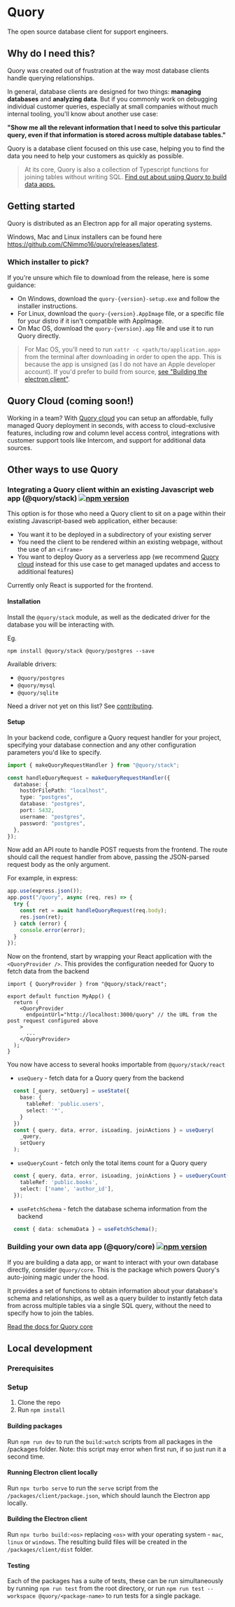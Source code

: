 # Quory

The open source database client for support engineers.

## Why do I need this?

Quory was created out of frustration at the way most database clients handle querying relationships.

In general, database clients are designed for two things: **managing databases** and **analyzing data**. But if you commonly work on debugging individual customer queries, especially at small companies without much internal tooling, you'll know about another use case:

**"Show me all the relevant information that I need to solve this particular query, even if that information is stored across multiple database tables."**

Quory is a database client focused on this use case, helping you to find the data you need to help your customers as quickly as possible.

> At its core, Quory is also a collection of Typescript functions for joining tables without writing SQL. [Find out about using Quory to build data apps.](#building-your-own-data-app-quorycore-)

## Getting started

Quory is distributed as an Electron app for all major operating systems.

Windows, Mac and Linux installers can be found here https://github.com/CNimmo16/quory/releases/latest.

### Which installer to pick?

If you're unsure which file to download from the release, here is some guidance:

- On Windows, download the `quory-{version}-setup.exe` and follow the installer instructions.
- For Linux, download the `quory-{version}.AppImage` file, or a specific file for your distro if it isn't compatible with AppImage.
- On Mac OS, download the `quory-{version}.app` file and use it to run Quory directly.
> For Mac OS, you'll need to run `xattr -c <path/to/application.app>` from the terminal after downloading in order to open the app. This is because the app is unsigned (as I do not have an Apple developer account). If you'd prefer to build from source, [see "Building the electron client"](#building-the-electron-client).

## Quory Cloud (coming soon!)

Working in a team? With [Quory cloud](TODO) you can setup an affordable, fully managed Quory deployment in seconds, with access to cloud-exclusive features, including row and column level access control, integrations with customer support tools like Intercom, and support for additional data sources.

## Other ways to use Quory

### Integrating a Quory client within an existing Javascript web app (@quory/stack) [![npm version](https://badge.fury.io/js/@quory%2Fstack.svg)](https://badge.fury.io/js/@quory%2Fstack)

This option is for those who need a Quory client to sit on a page within their existing Javascript-based web application, either because:

- You want it to be deployed in a subdirectory of your existing server
- You need the client to be rendered within an existing webpage, without the use of an `<iframe>`
- You want to deploy Quory as a serverless app (we recommend [Quory cloud](TODO) instead for this use case to get managed updates and access to additional features)

Currently only React is supported for the frontend.

#### Installation

Install the `@quory/stack` module, as well as the dedicated driver for the database you will be interacting with.

Eg.

```
npm install @quory/stack @quory/postgres --save
```

Available drivers:

- `@quory/postgres`
- `@quory/mysql`
- `@quory/sqlite`

Need a driver not yet on this list? See [contributing](CONTRIBUTING.md).

#### Setup

In your backend code, configure a Quory request handler for your project, specifying your database connection and any other configuration parameters you'd like to specify.

```ts
import { makeQuoryRequestHandler } from "@quory/stack";

const handleQuoryRequest = makeQuoryRequestHandler({
  database: {
    hostOrFilePath: "localhost",
    type: "postgres",
    database: "postgres",
    port: 5432,
    username: "postgres",
    password: "postgres",
  },
});
```

Now add an API route to handle POST requests from the frontend. The route should call the request handler from above, passing the JSON-parsed request body as the only argument.

For example, in express:

```ts
app.use(express.json());
app.post("/quory", async (req, res) => {
  try {
    const ret = await handleQuoryRequest(req.body);
    res.json(ret);
  } catch (error) {
    console.error(error);
  }
});
```

Now on the frontend, start by wrapping your React application with the `<QuoryProvider />`. This provides the configuration needed for Quory to fetch data from the backend

```tsx
import { QuoryProvider } from "@quory/stack/react";

export default function MyApp() {
  return (
    <QuoryProvider
      endpointUrl="http://localhost:3000/quory" // the URL from the post request configured above
    >
      ...
    </QuoryProvider>
  );
}
```

<!-- TODO: document this better -->

You now have access to several hooks importable from `@quory/stack/react`

- `useQuery` - fetch data for a Quory query from the backend

```ts
  const [_query, setQuery] = useState({
    base: {
      tableRef: 'public.users',
      select: '*',
    }
  })
  const { query, data, error, isLoading, joinActions } = useQuery(
    _query,
    setQuery
  );
```

- `useQueryCount` - fetch only the total items count for a Quory query

```ts
  const { query, data, error, isLoading, joinActions } = useQueryCount({
    tableRef: 'public.books',
    select: ['name', 'author_id'],
  });
```

- `useFetchSchema` - fetch the database schema information from the backend

```ts
  const { data: schemaData } = useFetchSchema();
```

### Building your own data app (@quory/core) [![npm version](https://badge.fury.io/js/@quory%2Fcore.svg)](https://badge.fury.io/js/@quory%2Fcore)

If you are building a data app, or want to interact with your own database directly, consider `@quory/core`. This is the package which powers Quory's auto-joining magic under the hood.

It provides a set of functions to obtain information about your database's schema and relationships, as well as a query builder to instantly fetch data from across multiple tables via a single SQL query, without the need to specify how to join the tables.

[Read the docs for Quory core](/packages/core/README.md)

## Local development

### Prerequisites

### Setup

1. Clone the repo
2. Run `npm install`

#### Building packages
Run `npm run dev` to run the `build:watch` scripts from all packages in the /packages folder. Note: this script may error when first run, if so just run it a second time.

#### Running Electron client locally
Run `npx turbo serve` to run the `serve` script from the `/packages/client/package.json`, which should launch the Electron app locally.

#### Building the Electron client
Run `npx turbo build:<os>` replacing `<os>` with your operating system - `mac`, `linux` or `windows`. The resulting build files will be created in the `/packages/client/dist` folder.

#### Testing
Each of the packages has a suite of tests, these can be run simultaneously by running `npm run test` from the root directory, or run `npm run test --workspace @quory/<package-name>` to run tests for a single package.
